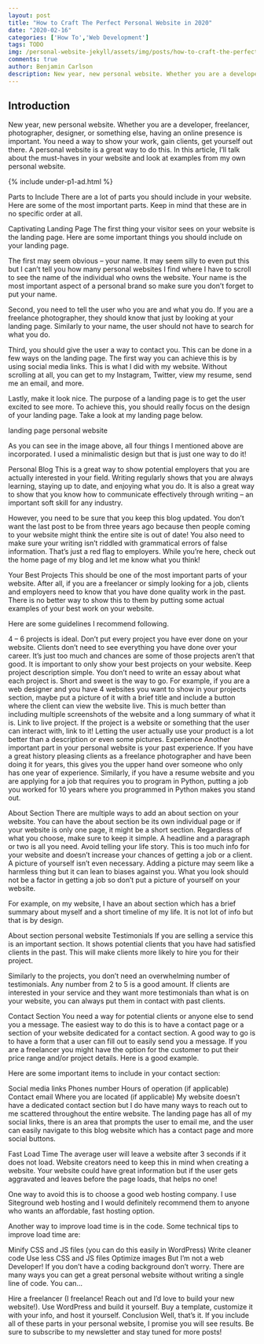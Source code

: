 ```yaml
---
layout: post
title: "How to Craft The Perfect Personal Website in 2020"
date: "2020-02-16"
categories: ['How To','Web Development']
tags: TODO
img: /personal-website-jekyll/assets/img/posts/how-to-craft-the-perfect-personal-website-in-2020.jpg
comments: true
author: Benjamin Carlson
description: New year, new personal website. Whether you are a developer, freelancer, photographer, designer, or something else, having an online presence is important...
---
```


## Introduction
New year, new personal website. Whether you are a developer, freelancer, photographer, designer, or something else, having an online presence is important. You need a way to show your work, gain clients, get yourself out there. A personal website is a great way to do this. In this article, I’ll talk about the must-haves in your website and look at examples from my own personal website.

{% include under-p1-ad.html %}

Parts to Include
There are a lot of parts you should include in your website. Here are some of the most important parts. Keep in mind that these are in no specific order at all. 

Captivating Landing Page
The first thing your visitor sees on your website is the landing page. Here are some important things you should include on your landing page.

The first may seem obvious – your name. It may seem silly to even put this but I can’t tell you how many personal websites I find where I have to scroll to see the name of the individual who owns the website. Your name is the most important aspect of a personal brand so make sure you don’t forget to put your name.

Second, you need to tell the user who you are and what you do. If you are a freelance photographer, they should know that just by looking at your landing page. Similarly to your name, the user should not have to search for what you do.

Third, you should give the user a way to contact you. This can be done in a few ways on the landing page. The first way you can achieve this is by using social media links. This is what I did with my website. Without scrolling at all, you can get to my Instagram, Twitter, view my resume, send me an email, and more.  

Lastly, make it look nice. The purpose of a landing page is to get the user excited to see more. To achieve this, you should really focus on the design of your landing page. Take a look at my landing page below.

 

landing page personal website

As you can see in the image above, all four things I mentioned above are incorporated. I used a minimalistic design but that is just one way to do it!

Personal Blog
This is a great way to show potential employers that you are actually interested in your field. Writing regularly shows that you are always learning, staying up to date, and enjoying what you do. It is also a great way to show that you know how to communicate effectively through writing – an important soft skill for any industry. 

However, you need to be sure that you keep this blog updated. You don’t want the last post to be from three years ago because then people coming to your website might think the entire site is out of date! You also need to make sure your writing isn’t riddled with grammatical errors of false information. That’s just a red flag to employers. While you’re here, check out the home page of my blog and let me know what you think!

Your Best Projects
This should be one of the most important parts of your website. After all, if you are a freelancer or simply looking for a job, clients and employers need to know that you have done quality work in the past. There is no better way to show this to them by putting some actual examples of your best work on your website. 

Here are some guidelines I recommend following.

4 – 6 projects is ideal. Don’t put every project you have ever done on your website. Clients don’t need to see everything you have done over your career. It’s just too much and chances are some of those projects aren’t that good. It is important to only show your best projects on your website.
Keep project description simple. You don’t need to write an essay about what each project is. Short and sweet is the way to go. For example, if you are a web designer and you have 4 websites you want to show in your projects section, maybe put a picture of it with a brief title and include a button where the client can view the website live. This is much better than including multiple screenshots of the website and a long summary of what it is.
Link to live project. If the project is a website or something that the user can interact with, link to it! Letting the user actually use your product is a lot better than a description or even some pictures.
Experience
Another important part in your personal website is your past experience. If you have a great history pleasing clients as a freelance photographer and have been doing it for years, this gives you the upper hand over someone who only has one year of experience. Similarly, if you have a resume website and you are applying for a job that requires you to program in Python, putting a job you worked for 10 years where you programmed in Python makes you stand out.

About Section
There are multiple ways to add an about section on your website. You can have the about section be its own individual page or if your website is only one page, it might be a short section. Regardless of what you choose, make sure to keep it simple. A headline and a paragraph or two is all you need. Avoid telling your life story. This is too much info for your website and doesn’t increase your chances of getting a job or a client. A picture of yourself isn’t even necessary. Adding a picture may seem like a harmless thing but it can lean to biases against you. What you look should not be a factor in getting a job so don’t put a picture of yourself on your website.

For example, on my website, I have an about section which has a brief summary about myself and a short timeline of my life. It is not lot of info but that is by design.

About section personal website
Testimonials
If you are selling a service this is an important section. It shows potential clients that you have had satisfied clients in the past. This will make clients more likely to hire you for their project.

Similarly to the projects, you don’t need an overwhelming number of testimonials. Any number from 2 to 5 is a good amount. If clients are interested in your service and they want more testimonials than what is on your website, you can always put them in contact with past clients.

Contact Section
You need a way for potential clients or anyone else to send you a message. The easiest way to do this is to have a contact page or a section of your website dedicated for a contact section. A good way to go is to have a form that a user can fill out to easily send you a message. If you are a freelancer you might have the option for the customer to put their price range and/or project details. Here is a good example.

Here are some important items to include in your contact section:

Social media links
Phones number
Hours of operation (if applicable)
Contact email
Where you are located (if applicable)
My website doesn’t have a dedicated contact section but I do have many ways to reach out to me scattered throughout the entire website. The landing page has all of my social links, there is an area that prompts the user to email me, and the user can easily navigate to this blog website which has a contact page and more social buttons.

Fast Load Time
The average user will leave a website after 3 seconds if it does not load. Website creators need to keep this in mind when creating a website. Your website could have great information but if the user gets aggravated and leaves before the page loads, that helps no one!

One way to avoid this is to choose a good web hosting company. I use Siteground web hosting and I would definitely recommend them to anyone who wants an affordable, fast hosting option.

Another way to improve load time is in the code. Some technical tips to improve load time are:

Minify CSS and JS files (you can do this easily in WordPress)
Write cleaner code
Use less CSS and JS files
Optimize images
But I’m not a web Developer!
If you don’t have a coding background don’t worry. There are many ways you can get a great personal website without writing a single line of code. You can…

Hire a freelancer (I freelance! Reach out and I’d love to build your new website!).
Use WordPress and build it yourself.
Buy a template, customize it with your info, and host it yourself.
Conclusion
Well, that’s it. If you include all of these parts in your personal website, I promise you will see results. Be sure to subscribe to my newsletter and stay tuned for more posts!